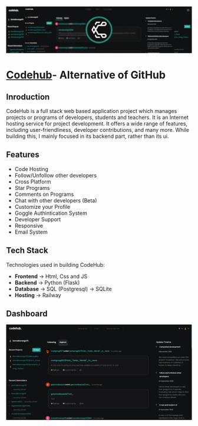 ![Background](assets/codehub-bg.png)

# [Codehub](https://codehub.onrender.com)- Alternative of GitHub

## Inroduction
CodeHub is a full stack web based application project which manages projects or programs of developers, students and teachers. It is an Internet hosting service for project development. It offers a wide range of features, including user-friendliness, developer contributions, and many more. While building this, I mainly focused in its backend part, rather than its ui.

## Features
- Code Hosting
- Follow/Unfollow other developers
- Cross Platform
- Star Programs
- Comments on Programs
- Chat with other developers (Beta)
- Customize your Profile
- Goggle Authintication System
- Developer Support
- Responsive
- Email System

## Tech Stack
Technologies used in building CodeHub:

- **Frontend** -> Html, Css and JS
- **Backend** -> Python (Flask)
- **Database** -> SQL (Postgresql) -> SQLite
- **Hosting** -> Railway

## Dashboard
![DashBoard](assets/codehub-dashboard.png)